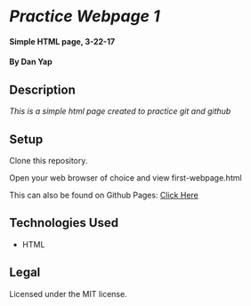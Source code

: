 # _Practice Webpage 1_

#### Simple HTML page, 3-22-17

#### By Dan Yap

## Description

_This is a simple html page created to practice git and github_

## Setup

Clone this repository.

Open your web browser of choice and view first-webpage.html

This can also be found on Github Pages: [Click Here](https://yapdan.github.io/git-practice-webpage1/first-webpage.html)

## Technologies Used

* HTML

## Legal

Licensed under the MIT license.

